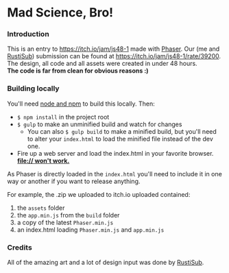 Mad Science, Bro!
=================

### Introduction
This is an entry to https://itch.io/jam/js48-1 made with [Phaser](http://phaser.io/). Our (me and  [RustiSub](https://github.com/RustiSub)) submission can be found at https://itch.io/jam/js48-1/rate/39200. The design, all code and all assets were created in under 48 hours.  
**The code is far from clean for obvious reasons :)**

### Building locally
You'll need [node and npm](https://nodejs.org/) to build this locally. Then:

 - ``` $ npm install ``` in the project root
 - ``` $ gulp ``` to make an unminified build and watch for changes
   - You can also ``` $ gulp build ``` to make a minified build, but you'll need to alter your ``` index.html ``` to load the minified file instead of the dev one.
 - Fire up a web server and load the index.html in your favorite browser. [**file:// won't work.**](http://phaser.io/tutorials/getting-started)
   
As Phaser is directly loaded in the ``` index.html ``` you'll need to include it in one way or another if you want to release anything.

For example, the .zip we uploaded to itch.io uploaded contained: 
 1. the ``` assets ``` folder
 2. the ``` app.min.js ``` from the ``` build ``` folder
 3. a copy of the latest ``` Phaser.min.js ```
 4. an index.html loading ``` Phaser.min.js ``` and ``` app.min.js ```

### Credits
All of the amazing art and a lot of design input was done by [RustiSub](https://github.com/RustiSub).
